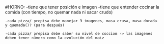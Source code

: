#HORNO:
    -tiene que tener posición e imagen
    -tiene que entender cocinar la comida (con tiempo, no quemar nada ni sacar crudo)

    -cada pizza/ prepisa debe manejar 3 imagenes, masa crusa, masa dorada y quemada()? (para después)

    -cada pizza/ prepisa debe saber su nivel de coccion -> las imagenes deben tener número como la evolución del maiz